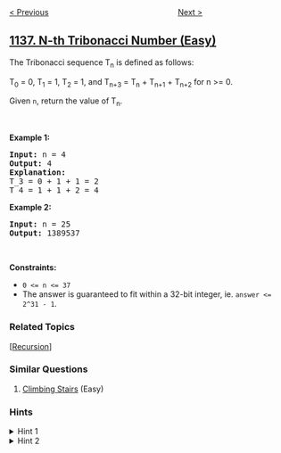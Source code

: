 <!--|This file generated by command(leetcode description); DO NOT EDIT.    |-->
<!--+----------------------------------------------------------------------+-->
<!--|@author    openset <openset.wang@gmail.com>                           |-->
<!--|@link      https://github.com/openset                                 |-->
<!--|@home      https://github.com/openset/leetcode                        |-->
<!--+----------------------------------------------------------------------+-->

[< Previous](../parallel-courses "Parallel Courses")
　　　　　　　　　　　　　　　　
[Next >](../alphabet-board-path "Alphabet Board Path")

## [1137. N-th Tribonacci Number (Easy)](https://leetcode.com/problems/n-th-tribonacci-number "第 N 个泰波那契数")

<p>The Tribonacci sequence T<sub>n</sub> is defined as follows:&nbsp;</p>

<p>T<sub>0</sub> = 0, T<sub>1</sub> = 1, T<sub>2</sub> = 1, and T<sub>n+3</sub> = T<sub>n</sub> + T<sub>n+1</sub> + T<sub>n+2</sub> for n &gt;= 0.</p>

<p>Given <code>n</code>, return the value of T<sub>n</sub>.</p>

<p>&nbsp;</p>
<p><strong>Example 1:</strong></p>

<pre>
<strong>Input:</strong> n = 4
<strong>Output:</strong> 4
<strong>Explanation:</strong>
T_3 = 0 + 1 + 1 = 2
T_4 = 1 + 1 + 2 = 4
</pre>

<p><strong>Example 2:</strong></p>

<pre>
<strong>Input:</strong> n = 25
<strong>Output:</strong> 1389537
</pre>

<p>&nbsp;</p>
<p><strong>Constraints:</strong></p>

<ul>
	<li><code>0 &lt;= n &lt;= 37</code></li>
	<li>The answer is guaranteed to fit within a 32-bit integer, ie. <code>answer &lt;= 2^31 - 1</code>.</li>
</ul>

### Related Topics
  [[Recursion](../../tag/recursion/README.md)]

### Similar Questions
  1. [Climbing Stairs](../climbing-stairs) (Easy)

### Hints
<details>
<summary>Hint 1</summary>
Make an array F of length 38, and set F[0] = 0, F[1] = F[2] = 1.
</details>

<details>
<summary>Hint 2</summary>
Now write a loop where you set F[n+3] = F[n] + F[n+1] + F[n+2], and return F[n].
</details>

